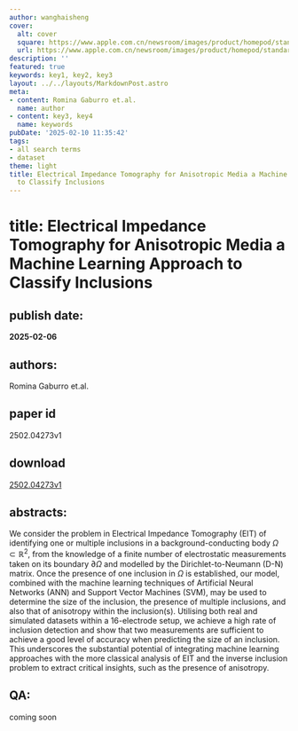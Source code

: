 ```yaml
---
author: wanghaisheng
cover:
  alt: cover
  square: https://www.apple.com.cn/newsroom/images/product/homepod/standard/Apple-HomePod-hero-230118_big.jpg.large_2x.jpg
  url: https://www.apple.com.cn/newsroom/images/product/homepod/standard/Apple-HomePod-hero-230118_big.jpg.large_2x.jpg
description: ''
featured: true
keywords: key1, key2, key3
layout: ../../layouts/MarkdownPost.astro
meta:
- content: Romina Gaburro et.al.
  name: author
- content: key3, key4
  name: keywords
pubDate: '2025-02-10 11:35:42'
tags:
- all search terms
- dataset
theme: light
title: Electrical Impedance Tomography for Anisotropic Media a Machine Learning Approach
  to Classify Inclusions
---
```


# title: Electrical Impedance Tomography for Anisotropic Media a Machine Learning Approach to Classify Inclusions 
## publish date: 
**2025-02-06** 
## authors: 
  Romina Gaburro et.al. 
## paper id
2502.04273v1
## download
[2502.04273v1](http://arxiv.org/abs/2502.04273v1)
## abstracts:
We consider the problem in Electrical Impedance Tomography (EIT) of identifying one or multiple inclusions in a background-conducting body $\Omega\subset\mathbb{R}^2$, from the knowledge of a finite number of electrostatic measurements taken on its boundary $\partial\Omega$ and modelled by the Dirichlet-to-Neumann (D-N) matrix. Once the presence of one inclusion in $\Omega$ is established, our model, combined with the machine learning techniques of Artificial Neural Networks (ANN) and Support Vector Machines (SVM), may be used to determine the size of the inclusion, the presence of multiple inclusions, and also that of anisotropy within the inclusion(s). Utilising both real and simulated datasets within a 16-electrode setup, we achieve a high rate of inclusion detection and show that two measurements are sufficient to achieve a good level of accuracy when predicting the size of an inclusion. This underscores the substantial potential of integrating machine learning approaches with the more classical analysis of EIT and the inverse inclusion problem to extract critical insights, such as the presence of anisotropy.
## QA:
coming soon
